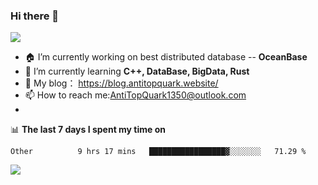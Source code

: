 ### Hi there 👋
![](https://wakatime.com/badge/user/7c1fa5d4-8b08-4e79-8279-966e71bac2d4.svg)
<!--
**AntiTopQuark/AntiTopQuark** is a ✨ _special_ ✨ repository because its `README.md` (this file) appears on your GitHub profile.

Here are some ideas to get you started:

-->

- 🏠 I’m currently working on best distributed database -- **OceanBase**
- 🌱 I’m currently learning **C++, DataBase, BigData, Rust**
- 🔭 My blog： https://blog.antitopquark.website/ 
- 📫 How to reach me:AntiTopQuark1350@outlook.com
- 


📊 **The last 7 days I spent my time on** 
<!--START_SECTION:waka-->

```text
Other          9 hrs 17 mins   █████████████████▓░░░░░░░   71.29 %
```

<!--END_SECTION:waka-->


<img align="left" src="https://github-readme-stats.vercel.app/api?username=AntiTopQuark&show_icons=true&count_private=true&hide=prs&theme=default_repocard">
